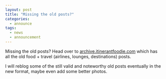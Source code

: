 ```yaml
---
layout: post
title: "Missing the old posts?"
categories:
  - announce
tags:
  - news
  - announcement
---
```


Missing the old posts? Head over to [archive.itinerantfoodie.com](http://archive.itinerantfoodie.com) which has all the old food + travel (airlines, lounges, destinations) posts.

I will reblog some of the still valid and noteworthy old posts eventually in the new format, maybe even add some better photos.

